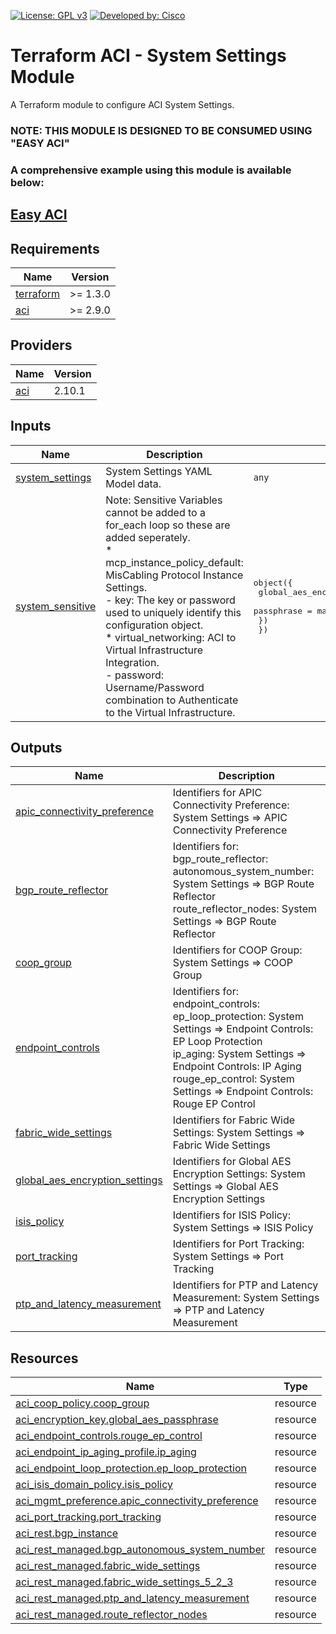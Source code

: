 <!-- BEGIN_TF_DOCS -->
[![License: GPL v3](https://img.shields.io/badge/License-GPLv3-blue.svg)](https://www.gnu.org/licenses/gpl-3.0)
[![Developed by: Cisco](https://img.shields.io/badge/Developed%20by-Cisco-blue)](https://developer.cisco.com)

# Terraform ACI - System Settings Module

A Terraform module to configure ACI System Settings.

### NOTE: THIS MODULE IS DESIGNED TO BE CONSUMED USING "EASY ACI"

### A comprehensive example using this module is available below:

## [Easy ACI](https://github.com/terraform-cisco-modules/easy-aci)

## Requirements

| Name | Version |
|------|---------|
| <a name="requirement_terraform"></a> [terraform](#requirement\_terraform) | >= 1.3.0 |
| <a name="requirement_aci"></a> [aci](#requirement\_aci) | >= 2.9.0 |
## Providers

| Name | Version |
|------|---------|
| <a name="provider_aci"></a> [aci](#provider\_aci) | 2.10.1 |
## Inputs

| Name | Description | Type | Default | Required |
|------|-------------|------|---------|:--------:|
| <a name="input_system_settings"></a> [system\_settings](#input\_system\_settings) | System Settings YAML Model data. | `any` | n/a | yes |
| <a name="input_system_sensitive"></a> [system\_sensitive](#input\_system\_sensitive) | Note: Sensitive Variables cannot be added to a for\_each loop so these are added seperately.<br>    * mcp\_instance\_policy\_default: MisCabling Protocol Instance Settings.<br>      - key: The key or password used to uniquely identify this configuration object.<br>    * virtual\_networking: ACI to Virtual Infrastructure Integration.<br>      - password: Username/Password combination to Authenticate to the Virtual Infrastructure. | <pre>object({<br>    global_aes_encryption_settings = object({<br>      passphrase = map(string)<br>    })<br>  })</pre> | <pre>{<br>  "global_aes_encryption_settings": {<br>    "passphrase": {}<br>  }<br>}</pre> | no |
## Outputs

| Name | Description |
|------|-------------|
| <a name="output_apic_connectivity_preference"></a> [apic\_connectivity\_preference](#output\_apic\_connectivity\_preference) | Identifiers for APIC Connectivity Preference: System Settings => APIC Connectivity Preference |
| <a name="output_bgp_route_reflector"></a> [bgp\_route\_reflector](#output\_bgp\_route\_reflector) | Identifiers for:<br>  bgp\_route\_reflector:<br>    autonomous\_system\_number: System Settings => BGP Route Reflector<br>    route\_reflector\_nodes:    System Settings => BGP Route Reflector |
| <a name="output_coop_group"></a> [coop\_group](#output\_coop\_group) | Identifiers for COOP Group: System Settings => COOP Group |
| <a name="output_endpoint_controls"></a> [endpoint\_controls](#output\_endpoint\_controls) | Identifiers for:<br>  endpoint\_controls:<br>    ep\_loop\_protection: System Settings => Endpoint Controls: EP Loop Protection<br>    ip\_aging: System Settings => Endpoint Controls: IP Aging<br>    rouge\_ep\_control: System Settings => Endpoint Controls: Rouge EP Control |
| <a name="output_fabric_wide_settings"></a> [fabric\_wide\_settings](#output\_fabric\_wide\_settings) | Identifiers for Fabric Wide Settings: System Settings => Fabric Wide Settings |
| <a name="output_global_aes_encryption_settings"></a> [global\_aes\_encryption\_settings](#output\_global\_aes\_encryption\_settings) | Identifiers for Global AES Encryption Settings: System Settings => Global AES Encryption Settings |
| <a name="output_isis_policy"></a> [isis\_policy](#output\_isis\_policy) | Identifiers for ISIS Policy: System Settings => ISIS Policy |
| <a name="output_port_tracking"></a> [port\_tracking](#output\_port\_tracking) | Identifiers for Port Tracking: System Settings => Port Tracking |
| <a name="output_ptp_and_latency_measurement"></a> [ptp\_and\_latency\_measurement](#output\_ptp\_and\_latency\_measurement) | Identifiers for PTP and Latency Measurement: System Settings => PTP and Latency Measurement |
## Resources

| Name | Type |
|------|------|
| [aci_coop_policy.coop_group](https://registry.terraform.io/providers/CiscoDevNet/aci/latest/docs/resources/coop_policy) | resource |
| [aci_encryption_key.global_aes_passphrase](https://registry.terraform.io/providers/CiscoDevNet/aci/latest/docs/resources/encryption_key) | resource |
| [aci_endpoint_controls.rouge_ep_control](https://registry.terraform.io/providers/CiscoDevNet/aci/latest/docs/resources/endpoint_controls) | resource |
| [aci_endpoint_ip_aging_profile.ip_aging](https://registry.terraform.io/providers/CiscoDevNet/aci/latest/docs/resources/endpoint_ip_aging_profile) | resource |
| [aci_endpoint_loop_protection.ep_loop_protection](https://registry.terraform.io/providers/CiscoDevNet/aci/latest/docs/resources/endpoint_loop_protection) | resource |
| [aci_isis_domain_policy.isis_policy](https://registry.terraform.io/providers/CiscoDevNet/aci/latest/docs/resources/isis_domain_policy) | resource |
| [aci_mgmt_preference.apic_connectivity_preference](https://registry.terraform.io/providers/CiscoDevNet/aci/latest/docs/resources/mgmt_preference) | resource |
| [aci_port_tracking.port_tracking](https://registry.terraform.io/providers/CiscoDevNet/aci/latest/docs/resources/port_tracking) | resource |
| [aci_rest.bgp_instance](https://registry.terraform.io/providers/CiscoDevNet/aci/latest/docs/resources/rest) | resource |
| [aci_rest_managed.bgp_autonomous_system_number](https://registry.terraform.io/providers/CiscoDevNet/aci/latest/docs/resources/rest_managed) | resource |
| [aci_rest_managed.fabric_wide_settings](https://registry.terraform.io/providers/CiscoDevNet/aci/latest/docs/resources/rest_managed) | resource |
| [aci_rest_managed.fabric_wide_settings_5_2_3](https://registry.terraform.io/providers/CiscoDevNet/aci/latest/docs/resources/rest_managed) | resource |
| [aci_rest_managed.ptp_and_latency_measurement](https://registry.terraform.io/providers/CiscoDevNet/aci/latest/docs/resources/rest_managed) | resource |
| [aci_rest_managed.route_reflector_nodes](https://registry.terraform.io/providers/CiscoDevNet/aci/latest/docs/resources/rest_managed) | resource |
<!-- END_TF_DOCS -->